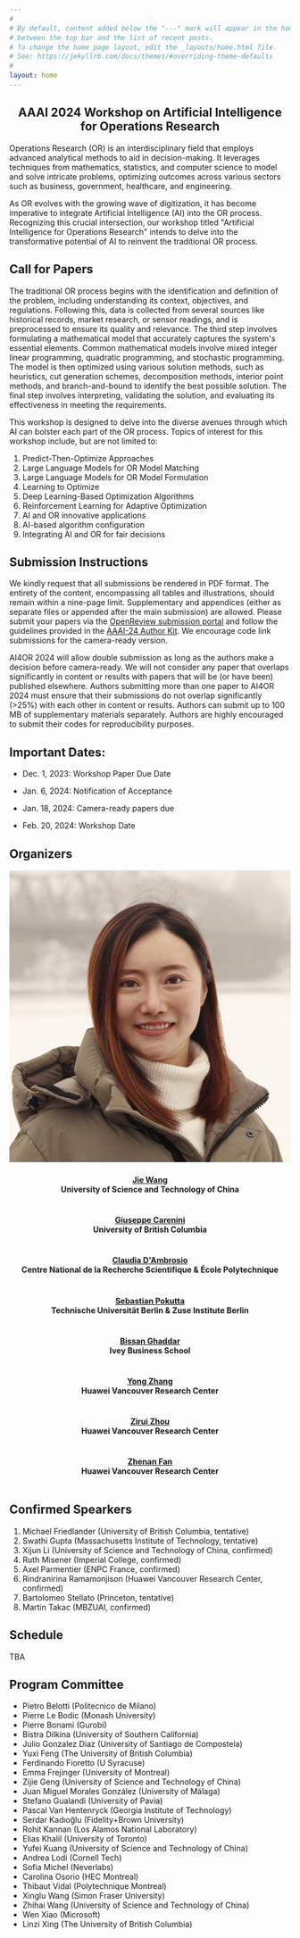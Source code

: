 ```yaml
---
#
# By default, content added below the "---" mark will appear in the home page
# between the top bar and the list of recent posts.
# To change the home page layout, edit the _layouts/home.html file.
# See: https://jekyllrb.com/docs/themes/#overriding-theme-defaults
#
layout: home
---
```


<center>
<h2 class="blackpar_title"> AAAI 2024 Workshop on Artificial Intelligence for Operations Research </h2>
<!-- <h3 class="blackpar_title"> AAAI 4 </h3> -->
</center>

Operations Research (OR) is an interdisciplinary field that employs advanced analytical methods to aid in decision-making. It leverages techniques from mathematics, statistics, and computer science to model and solve intricate problems, optimizing outcomes across various sectors such as business, government, healthcare, and engineering.

As OR evolves with the growing wave of digitization, it has become imperative to integrate Artificial Intelligence (AI) into the OR process.  Recognizing this crucial intersection, our workshop titled "Artificial Intelligence for Operations Research" intends to delve into the transformative potential of AI to reinvent the traditional OR process.

<!-- Call for Papers -->
<h2 class="blackpar_title" id="Call for Papers">Call for Papers</h2>

The traditional OR process begins with the identification and definition of the problem, including understanding its context, objectives, and regulations. Following this, data is collected from several sources like historical records, market research, or sensor readings, and is preprocessed to ensure its quality and relevance. The third step involves formulating a mathematical model that accurately captures the system's essential elements. Common mathematical models involve mixed integer linear programming, quadratic programming, and stochastic programming. The model is then optimized using various solution methods, such as heuristics, cut generation schemes, decomposition methods, interior point methods, and branch-and-bound to identify the best possible solution. The final step involves interpreting, validating the solution, and evaluating its effectiveness in meeting the requirements.

This workshop is designed to delve into the diverse avenues through which AI can bolster each part of the OR process. 
Topics of interest for this workshop include, but are not limited to:

1. Predict-Then-Optimize Approaches
2. Large Language Models for OR Model Matching
3. Large Language Models for OR Model Formulation
4. Learning to Optimize
5. Deep Learning-Based Optimization Algorithms
6. Reinforcement Learning for Adaptive Optimization
7. AI and OR innovative applications
8. AI-based algorithm configuration
9. Integrating AI and OR for fair decisions


<h2 class="blackpar_title" id="Submission">Submission Instructions</h2>

We kindly request that all submissions be rendered in PDF format. The entirety of the content, encompassing all tables and illustrations, should remain within a nine-page limit.
Supplementary and appendices (either as separate files or appended after the main submission) are allowed.
Please submit your papers via the [OpenReview submission portal](https://openreview.net/) and follow the guidelines provided in the [AAAI-24 Author Kit](https://aaai.org/wp-content/uploads/2023/06/AuthorKit24.zip).
We encourage code link submissions for the camera-ready version.

AI4OR 2024 will allow double submission as long as the authors make a decision before camera-ready. We will not consider any paper that overlaps significantly in content or results with papers that will be (or have been) published elsewhere. Authors submitting more than one paper to AI4OR 2024 must ensure that their submissions do not overlap significantly (>25%) with each other in content or results. Authors can submit up to 100 MB of supplementary materials separately. Authors are highly encouraged to submit their codes for reproducibility purposes. 


<h2 class="blackpar_title" id="Dates">Important Dates:</h2>

 - Dec. 1, 2023: Workshop Paper Due Date 

 - Jan. 6, 2024: Notification of Acceptance

 - Jan. 18, 2024: Camera-ready papers due

 - Feb. 20, 2024: Workshop Date



<!-- Organizers -->
<h2 class="blackpar_title" id="Organizers">Organizers</h2>
<div class="row">

 <div class="card column">
	  <img src="/images/Yue_Dong.jpg" alt="Jie Wang" class="img_card">
	  <div class="container">
		<center>
		<h4>
      <a href="https://miralab.ai/people/jie-wang/"><b>Jie Wang</b></a>
			<br>
			University of Science and Technology of China
		</h4>
		</center>
	  </div>
	</div>

 <div class="card column">
	  <div class="container">
		<center>
		<h4>
      <a href="https://www.cs.ubc.ca/~carenini/"><b>Giuseppe Carenini</b></a>
			<br>
			University of British Columbia
		</h4>
		</center>
	  </div>
	</div>

 <div class="card column">
	  <div class="container">
		<center>
		<h4>
      <a href="https://www.lix.polytechnique.fr/~dambrosio/"><b>Claudia D'Ambrosio</b></a>
			<br>
			Centre National de la Recherche Scientifique & École Polytechnique
		</h4>
		</center>
	  </div>
	</div>

<div class="card column">
	  <div class="container">
		<center>
		<h4>
      <a href="https://www.pokutta.com/"><b>Sebastian Pokutta</b></a>
			<br>
			Technische Universität Berlin & Zuse Institute Berlin 
		</h4>
		</center>
	  </div>
	</div>
 
</div>

<div class="row">

<div class="card column">
	  <div class="container">
		<center>
		<h4>
      <a href="https://www.ivey.uwo.ca/faculty/directory/bissan-ghaddar/"><b>Bissan Ghaddar</b></a>
			<br>
			Ivey Business School
		</h4>
		</center>
	  </div>
	</div>

<div class="card column">
	  <div class="container">
		<center>
		<h4>
			<a href="https://sites.google.com/site/yongzhangai/home"><b>Yong Zhang</b></a>
			<br>
			Huawei Vancouver Research Center
		</h4>
		</center>
	  </div>
	</div>

<div class="card column">
	  <div class="container">
		<center>
		<h4>
			<a href="https://scholar.google.com/citations?user=2fKv_JQAAAAJ"><b>Zirui Zhou</b></a>
			<br>
			Huawei Vancouver Research Center
		</h4>
		</center>
	  </div>
	</div>

<div class="card column">
	  <div class="container">
		<center>
		<h4>
			<a href="https://zhenanf.me/"><b>Zhenan Fan</b></a>
			<br>
			Huawei Vancouver Research Center
		</h4>
		</center>
	  </div>
	</div>

</div>
  
  
<!-- Confirmed Spearkers -->
<h2 class="blackpar_title" id="Confirmed Spearkers">Confirmed Spearkers</h2>

1. Michael Friedlander (University of British Columbia, tentative)
2. Swathi Gupta (Massachusetts Institute of Technology, tentative)
3. Xijun Li (University of Science and Technology of China, confirmed)
4. Ruth Misener (Imperial College, confirmed)
5. Axel Parmentier (ENPC France, confirmed)
6. Rindranirina Ramamonjison (Huawei Vancouver Research Center, confirmed)
7. Bartolomeo Stellato (Princeton, tentative)
8. Martin Takac (MBZUAI, confirmed)




<!-- Schedule -->
<h2 class="blackpar_title" id="Schedule"><b>Schedule</b></h2>
TBA
<!-- 
<a href="https://summarization-workshop.github.io/schedule/"><b>NewSumm 2023 schedule (9am - 6pm AST)</b></a>
-->




<!-- PC -->
<h2 class="blackpar_title" id="Program Committee">Program Committee</h2>

- Pietro Belotti (Politecnico de Milano)
- Pierre Le Bodic (Monash University)
- Pierre Bonami (Gurobi)
- Bistra Dilkina (University of Southern California)
- Julio Gonzalez Diaz (University of Santiago de Compostela)
- Yuxi Feng (The University of British Columbia)
- Ferdinando Fioretto (U Syracuse)
- Emma Frejinger (University of Montreal)
- Zijie Geng (University of Science and Technology of China)
- Juan Miguel Morales González (University of Málaga)
- Stefano Gualandi (University of Pavia)
- Pascal Van Hentenryck (Georgia Institute of Technology)
- Serdar Kadıoğlu (Fidelity+Brown University)
- Rohit Kannan (Los Alamos National Laboratory)
- Elias Khalil (University of Toronto)
- Yufei Kuang (University of Science and Technology of China)
- Andrea Lodi (Cornell Tech)
- Sofia Michel (Neverlabs)
- Carolina Osorio (HEC Montreal)
- Thibaut Vidal (Polytechnique Montreal)
- Xinglu Wang (Simon Fraser University)
- Zhihai Wang (University of Science and Technology of China)
- Wen Xiao (Microsoft)
- Linzi Xing (The University of British Columbia)


